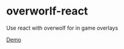 # overworlf-react
Use react with overwolf for in game overlays

[Demo](https://i.imgur.com/1cH0Vm3.gif)
